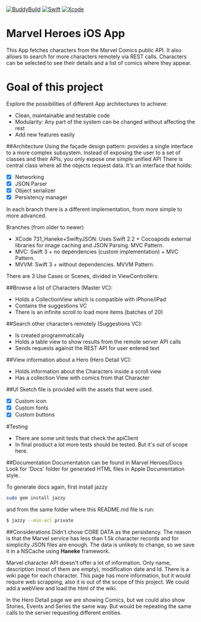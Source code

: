 [![BuddyBuild](https://dashboard.buddybuild.com/api/statusImage?appID=57233934365226010025aec2&branch=master&build=latest)](https://dashboard.buddybuild.com/apps/57233934365226010025aec2/build/latest)
[![Swift](https://img.shields.io/badge/Swift-3.0-orange.svg)](https://swift.org)
[![Xcode](https://img.shields.io/badge/Xcode-8.2.1-blue.svg)](https://developer.apple.com/xcode)

# Marvel Heroes iOS App
This App fetches characters from the Marvel Comics public API.
It also allows to search for more characters remotely via REST calls.
Characters can be selected to see their details and a list of comics where they appear.

# Goal of this project
Explore the possibilities of different App architectures to achieve:
- Clean, maintainable and testable code
- Modularity: Any part of the system can be changed without affecting the rest
- Add new features easily

##Architecture
Using the façade design pattern: provides a single interface to a more complex subsystem.
Instead of exposing the user to a set of classes and their APIs, you only expose one simple unified API
There is central class where all the objects request data. It's an interface that holds:

- [x] Networking
- [x] JSON Parser
- [x] Object serializer
- [x] Persistency manager

In each branch there is a different implementation, from more simple to more advanced.

Branches (from older to newer)
- XCode 731_Haneke+SwiftyJSON: Uses Swift 2.2 + Cocoapods external libraries for image caching and JSON Parsing. MVC Pattern.
- MVC: Swift 3 + no dependencies (custom implementation) + MVC Pattern.
- MVVM: Swift 3 +  without dependencies. MVVM Pattern.

There are 3 Use Cases or Scenes, divided in ViewControllers:

##Browse a list of Characters (Master VC):
- Holds a CollectionView which is compatible with iPhone/iPad
- Contains the suggestions VC
- There is an infinite scroll to load more items (batches of 20)

##Search other characters remotely (Suggestions VC):
- Is created programmatically
- Holds a table view to show results from the remote server API calls
- Sends requests against the REST API for user entered text

##View information about a Hero (Hero Detail VC):
- Holds information about the Characters inside a scroll view
- Has a collection View with comics from that Character

##UI
Sketch file is provided with the assets that were used.
- [x] Custom icon
- [x] Custom fonts
- [x] Custom buttons

#Testing
- There are some unit tests that check the apiClient
- In final product a lot more tests should be tested. But it's out of scope here.

##Documentation
Documentation can be found in Marvel Heroes/Docs
Look for 'Docs' folder for generated HTML files in Apple Documentation style.

To generate docs again, first install jazzy

```bash
sudo gem install jazzy
```

and from the same folder where this README.md file is run:

```bash
$ jazzy --min-acl private
```


##Considerations
Didn't chose CORE DATA as the persistency. The reason is that the Marvel service has less than 1.5k character records and
for simplicity JSON files are enough. The data is unlikely to change, so we save it in a NSCache using **Haneke** framework.

Marvel character API doesn't offer a lot of information. Only name, description (most of them are empty), modification date and Id.
There is a wiki page for each character. This page has more information, but it would require web scrapping, also it is out of the scope of this project. We could add a webView and load the html of the wiki.

In the Hero Detail page we are showing Comics, but we could also show Stories, Events and Series the same way. But would be repeating the same calls to the server requesting different entities.
